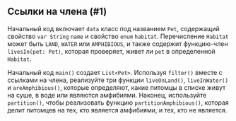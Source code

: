 ## Ссылки на члена (#1)

Начальный код включает `data` класс под названием `Pet`, содержащий свойство `var String` `name` и свойство `enum` `habitat`. Перечисление `Habitat` может быть `LAND`, `WATER` или `AMPHIBIOUS`, и также содержит функцию-член `livesIn(pet: Pet)`, которая проверяет, живет ли `pet` в определенной `Habitat`.

Начальный код `main()` создает `List<Pet>`. Используя `filter()` вместе с ссылками на члена, реализуйте три функции `liveOnLand()`, `liveInWater()` и `areAmphibious()`, которые определяют, какие питомцы в списке живут на суше, в воде или являются амфибиями. Наконец, используйте `partition()`, чтобы реализовать функцию `partitionAmphibious()`, которая делит питомцев на тех, кто является амфибиями, и тех, кто не является.
